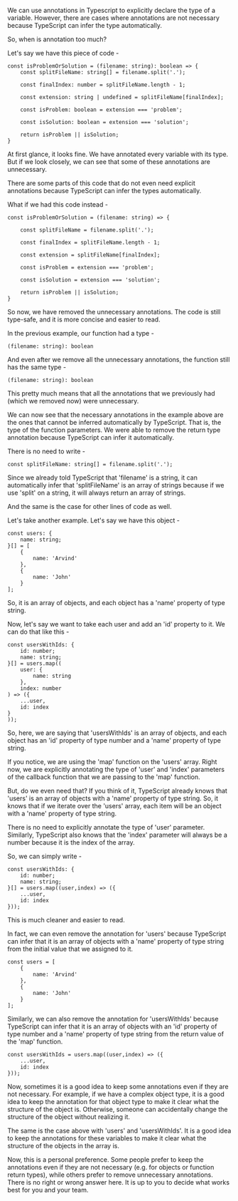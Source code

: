 We can use annotations in Typescript to explicitly declare the type of a variable. However, there are cases where annotations are not necessary because TypeScript can infer the type automatically.

So, when is annotation too much?

Let's say we have this piece of code -

    const isProblemOrSolution = (filename: string): boolean => {
        const splitFileName: string[] = filename.split('.');

        const finalIndex: number = splitFileName.length - 1;

        const extension: string | undefined = splitFileName[finalIndex];

        const isProblem: boolean = extension === 'problem';

        const isSolution: boolean = extension === 'solution';

        return isProblem || isSolution;
    }

At first glance, it looks fine. We have annotated every variable with its type. But if we look closely, we can see that some of these annotations are unnecessary.

There are some parts of this code that do not even need explicit annotations because TypeScript can infer the types automatically.

What if we had this code instead - 

    const isProblemOrSolution = (filename: string) => {

        const splitFileName = filename.split('.');

        const finalIndex = splitFileName.length - 1;

        const extension = splitFileName[finalIndex];

        const isProblem = extension === 'problem';

        const isSolution = extension === 'solution';

        return isProblem || isSolution;
    }

So now, we have removed the unnecessary annotations. The code is still type-safe, and it is more concise and easier to read.

In the previous example, our function had a type -

    (filename: string): boolean

And even after we remove all the unnecessary annotations, the function still has the same type -

    (filename: string): boolean

This pretty much means that all the annotations that we previously had (which we removed now) were unnecessary.

We can now see that the necessary annotations in the example above are the ones that cannot be inferred automatically by TypeScript. That is, the type of the function parameters. We were able to remove the return type annotation because TypeScript can infer it automatically.

There is no need to write -

    const splitFileName: string[] = filename.split('.');

Since we already told TypeScript that 'filename' is a string, it can automatically infer that 'splitFileName' is an array of strings because if we use 'split' on a string, it will always return an array of strings.

And the same is the case for other lines of code as well.

Let's take another example. Let's say we have this object -

    const users: {
        name: string;
    }[] = [
        {
            name: 'Arvind'
        },
        {
            name: 'John'
        }
    ];

So, it is an array of objects, and each object has a 'name' property of type string.

Now, let's say we want to take each user and add an 'id' property to it. We can do that like this -

    const usersWithIds: {
        id: number;
        name: string;
    }[] = users.map((
        user: {
            name: string
        },
        index: number
    ) => ({
        ...user,
        id: index
    }
    ));

So, here, we are saying that 'usersWithIds' is an array of objects, and each object has an 'id' property of type number and a 'name' property of type string.

If you notice, we are using the 'map' function on the 'users' array. Right now, we are explicitly annotating the type of 'user' and 'index' parameters of the callback function that we are passing to the 'map' function.

But, do we even need that? If you think of it, TypeScript already knows that 'users' is an array of objects with a 'name' property of type string. So, it knows that if we iterate over the 'users' array, each item will be an object with a 'name' property of type string.

There is no need to explicitly annotate the type of 'user' parameter. Similarly, TypeScript also knows that the 'index' parameter will always be a number because it is the index of the array.

So, we can simply write -

    const usersWithIds: {
        id: number;
        name: string;
    }[] = users.map((user,index) => ({
        ...user,
        id: index
    }));

This is much cleaner and easier to read.

In fact, we can even remove the annotation for 'users' because TypeScript can infer that it is an array of objects with a 'name' property of type string from the initial value that we assigned to it.

    const users = [
        {
            name: 'Arvind'
        },
        {
            name: 'John'
        }
    ];

Similarly, we can also remove the annotation for 'usersWithIds' because TypeScript can infer that it is an array of objects with an 'id' property of type number and a 'name' property of type string from the return value of the 'map' function.

    const usersWithIds = users.map((user,index) => ({
        ...user,
        id: index
    }));

Now, sometimes it is a good idea to keep some annotations even if they are not necessary. For example, if we have a complex object type, it is a good idea to keep the annotation for that object type to make it clear what the structure of the object is. Otherwise, someone can accidentally change the structure of the object without realizing it.

The same is the case above with 'users' and 'usersWithIds'. It is a good idea to keep the annotations for these variables to make it clear what the structure of the objects in the array is.

Now, this is a personal preference. Some people prefer to keep the annotations even if they are not necessary (e.g. for objects or function return types), while others prefer to remove unnecessary annotations. There is no right or wrong answer here. It is up to you to decide what works best for you and your team.